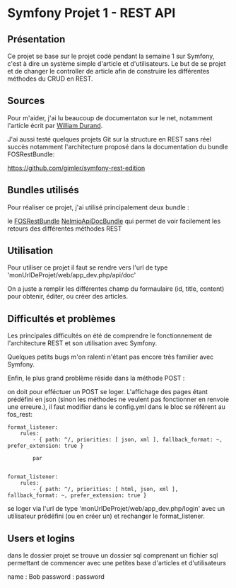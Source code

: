 Symfony Projet 1 - REST API
==================


Présentation
-------------

Ce projet se base sur le projet codé pendant la semaine 1 sur Symfony, c'est à dire un système simple d'article et d'utilisateurs.
Le but de se projet et de changer le controller de article afin de construire les différentes méthodes du CRUD en REST.


Sources
------------

Pour m'aider, j'ai lu beaucoup de documentaton sur le net, notamment l'article écrit par [William Durand](http://williamdurand.fr/2012/08/02/rest-apis-with-symfony2-the-right-way/).

J'ai aussi testé quelques projets Git sur la structure en REST sans réel succès notamment l'architecture proposé dans la documentation du bundle FOSRestBundle:

https://github.com/gimler/symfony-rest-edition



Bundles utilisés
-----------------

Pour réaliser ce projet, j'ai utilisé principalement deux bundle :

le [FOSRestBundle](https://github.com/FriendsOfSymfony/FOSRestBundle)
[NelmioApiDocBundle](https://github.com/nelmio/NelmioApiDocBundle) qui permet de voir facilement les retours des différentes méthodes REST


Utilisation
-------

Pour utiliser ce projet il faut se rendre vers l'url de type 'monUrlDeProjet/web/app_dev.php/api/doc'

On a juste a remplir les différentes champ du formaulaire (id, title, content) pour obtenir, éditer, ou créer des articles.


Difficultés et problèmes
-------

Les principales difficultés on été de comprendre le fonctionnement de l'architecture REST et son utilisation avec Symfony.

Quelques petits bugs m'on ralenti n'étant pas encore très familier avec Symfony.

Enfin, le plus grand problème réside dans la méthode POST :

on doit pour efféctuer un POST se loger. L'affichage des pages étant prédéfini en json (sinon les méthodes ne veulent pas fonctionner en renvoie une erreure.), il faut modifier dans le config.yml dans le bloc se référent au fos_rest:

    format_listener:
        rules:
            - { path: ^/, priorities: [ json, xml ], fallback_format: ~, prefer_extension: true }

            par 


    format_listener:
        rules:
            - { path: ^/, priorities: [ html, json, xml ], fallback_format: ~, prefer_extension: true }

se loger via l'url de type 'monUrlDeProjet/web/app_dev.php/login' avec un utilisateur prédéfini (ou en créer un) et rechanger le format_listener.



Users et logins
-------

dans le dossier projet se trouve un dossier sql comprenant un fichier sql permettant de commencer avec une petites base d'articles et d'utilisateurs

name : Bob
password : password
